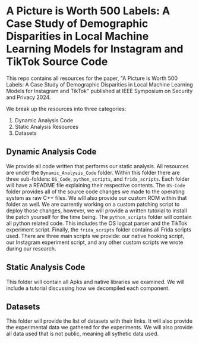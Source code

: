 # A Picture is Worth 500 Labels: A Case Study of Demographic Disparities in Local Machine Learning Models for Instagram and TikTok Source Code

This repo contains all resources for the paper, "A Picture is Worth 500 Labels: A Case Study of Demographic Disparities in Local Machine Learning Models for Instagram and TikTok" published at IEEE Symposium on Security and Privacy 2024.

We break up the resources into three categories:
1. Dynamic Analysis Code
2. Static Analysis Resources
3. Datasets


## Dynamic Analysis Code

We provide all code written that performs our static analysis.
All resources are under the `Dynamic_Analysis_Code` folder.
Within this folder there are three sub-folders: `OS_Code`, `python_scripts`, and `frida_scripts`.
Each folder will have a README file explaining their respective contents.
The `OS-Code` folder provides all of the source code changes we made to the operating system as raw C++ files.
We wlll also provide our custom ROM within that folder as well.
We are currently working on a custom patching script to deploy those changes, however, we will provide a written tutorial to install the patch yourself for the time being.
The `python_scripts` folder will contain all python related code.
This includes the OS logcat parser and the TikTok experiment script.
Finally, the `frida_scripts` folder contains all Frida scripts used.
There are three main scripts we provide: our native hooking script, our Instagram experiment script, and any other custom scripts we wrote during our research.

## Static Analysis Code

This folder will contain all Apks and native libraries we examined.
We will include a tutorial discussing how we decompiled each component.

## Datasets

This folder will provide the list of datasets with their links.
It will also provide the experimental data we gathered for the experiments.
We will also provide all data used that is not public, meaning all sythetic data used.



